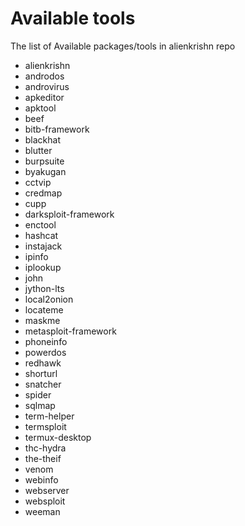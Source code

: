 # Available tools


The list of Available packages/tools in alienkrishn repo

* alienkrishn
* androdos
* androvirus
* apkeditor
* apktool
* beef
* bitb-framework
* blackhat
* blutter
* burpsuite
* byakugan
* cctvip
* credmap
* cupp
* darksploit-framework
* enctool
* hashcat
* instajack
* ipinfo
* iplookup
* john
* jython-lts
* local2onion
* locateme
* maskme
* metasploit-framework
* phoneinfo
* powerdos
* redhawk
* shorturl
* snatcher
* spider
* sqlmap
* term-helper
* termsploit
* termux-desktop
* thc-hydra
* the-theif
* venom
* webinfo
* webserver
* websploit
* weeman


